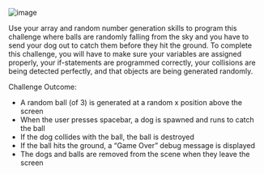 ![image](https://user-images.githubusercontent.com/29371222/183975381-fa284b71-7502-40c7-b6b3-1a7b53e2ed3e.png)

Use your array and random number generation skills to program this challenge where balls are randomly falling from the sky and you have to send your dog out to catch them before they hit the ground. To complete this challenge, you will have to make sure your variables are assigned properly, your if-statements are programmed correctly, your collisions are being detected perfectly, and that objects are being generated randomly.

Challenge Outcome:
* A random ball (of 3) is generated at a random x position above the screen
* When the user presses spacebar, a dog is spawned and runs to catch the ball
* If the dog collides with the ball, the ball is destroyed
* If the ball hits the ground, a “Game Over” debug message is displayed
* The dogs and balls are removed from the scene when they leave the screen
